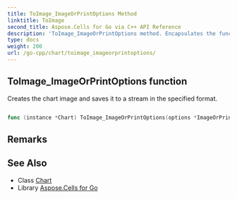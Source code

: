 ```yaml
---
title: ToImage_ImageOrPrintOptions Method 
linktitle: ToImage
second_title: Aspose.Cells for Go via C++ API Reference
description: 'ToImage_ImageOrPrintOptions method. Encapsulates the function that represents toimage in Go.'
type: docs
weight: 200
url: /go-cpp/chart/toimage_imageorprintoptions/
---
```


## ToImage_ImageOrPrintOptions function

Creates the chart image and saves it to a stream in the specified format.

```go

func (instance *Chart) ToImage_ImageOrPrintOptions(options *ImageOrPrintOptions)  ([]byte,  error) 

```

## Remarks


## See Also

* Class [Chart](../)
* Library [Aspose.Cells for Go](../../)
